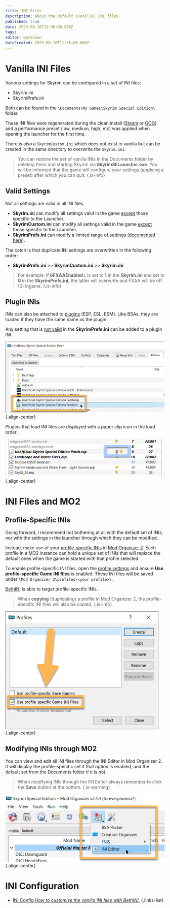 ```yaml
---
title: INI Files
description: About the default (vanilla) INI files.
published: true
date: 2023-08-16T11:36:00.880Z
tags: 
editor: markdown
dateCreated: 2023-08-16T11:36:00.880Z
---
```


# Vanilla INI Files

Various settings for Skyrim can be configured in a set of INI files:

- Skyrim.ini
- SkyrimPrefs.ini

Both can be found in the `\Documents\My Games\Skyrim Special Edition\` folder.

These INI files were regenerated during the clean install ([Steam](/getting-started/initial-setup/steam) or [GOG](getting-started/initial-setup/gog)) and a performance preset (low, medium, high, etc) was applied when opening the launcher for the first time.

There is also a `SkyrimCustom.ini` which does not exist in vanilla but can be created in the same directory to overwrite the `Skyrim.ini`.

> You can restore the set of vanilla INIs in the Documents folder by deleting them and starting Skyrim via **SkyrimSELauncher.exe**. You will be informed that the game will configure your settings (applying a preset) after which you can quit.
{.is-info}

## Valid Settings

Not all settings are valid in all INI files.

- **Skyrim.ini** can modify all settings valid in the game <u>except</u> those specific to the Launcher.
- **SkyrimCustom.ini** can modify all settings valid in the game <u>except</u> those specific to the Launcher.
- **SkyrimPrefs.ini** can modify a limited range of settings ([documented here](https://stepmodifications.org/wiki/SkyrimSE:SkyrimPrefs_INI)).

The catch is that duplicate INI settings are overwritten in the following order:

- **SkyrimPrefs.ini** >> **SkyrimCustom.ini** >> **Skyrim.ini**

> For example: If **bFXAAEnabled=** is set to **1** in the **Skyrim.ini** and set to **0** in the **SkyrimPrefs.ini**, the latter will overwrite and FXAA will be off (0) ingame.
{.is-info}

## Plugin INIs

INIs can also be attached to [plugins](/knowledge-base/plugins) (ESP, ESL, ESM). Like BSAs, they are loaded if they have the same name as the plugin.

Any setting that is <u>not valid</u> in the **SkyrimPrefs.ini** can be added to a plugin INI.

![ussep-plugin-ini.png](/knowledge-base/ussep-plugin-ini.png){.align-center}

Plugins that load INI files are displayed with a paper clip icon in the load order.

![plugin-with-ini.png](/knowledge-base/plugin-with-ini.png){.align-center}

# INI Files and MO2

## Profile-Specific INIs

Going forward, I recommend not bothering at all with the default set of INIs, nor with the settings in the launcher through which they can be modified.

Instead, make use of your <u>profile-specific INIs</u> in [Mod Organizer 2](/getting-started/initial-setup/mod-organizer-2). Each profile in a MO2 instance can hold a unique set of INIs that will replace the default ones when the game is started with that profile selected.

To enable profile-specific INI files, open the [profile settings](/Pictures/skyforge/tool-setup/mo2/mo2-profiles-settings.png) and ensure **Use profile-specific Game INI files** is enabled. These INI files will be saved under `\Mod Organizer 2\profiles\<your profile>\`.

[BethINI](/tools/bethini) is able to target profile-specific INIs.

> When **copying** (duplicating) a profile in Mod Organizer 2, the profile-specific INI files will also be copied.
{.is-info}

![mo2-profile-specific-inis.png](/knowledge-base/mo2-profile-specific-inis.png){.align-center}

## Modifying INIs through MO2

You can view and edit all INI files through the INI Editor in Mod Organizer 2. It will display the profile-specific set if that option is enabled, and the default set from the Documents folder if it is not.

> When modifying INIs through the INI Editor always remember to click the **Save** button at the bottom.
{.is-warning}

![mo2-open-ini-editor.png](/basics/mo2-open-ini-editor.png){.align-center}

# INI Configuration

- [INI Config *How to customise the vanilla INI files with BethINI.*](/getting-started/initial-setup/ini-config)
{.links-list}
